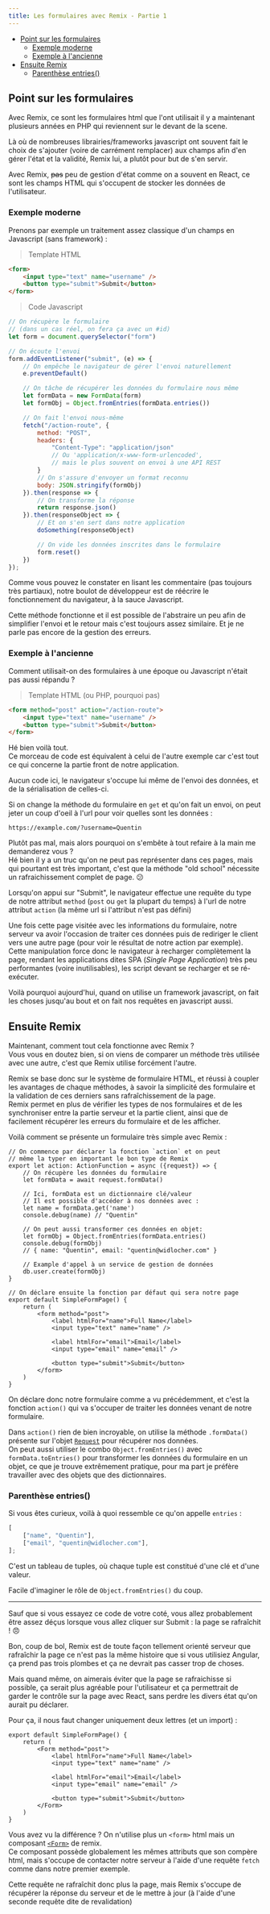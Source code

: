 ```yaml
---
title: Les formulaires avec Remix - Partie 1
---
```


- [Point sur les formulaires](#point-sur-les-formulaires)
  - [Exemple moderne](#exemple-moderne)
  - [Exemple à l'ancienne](#exemple-à-lancienne)
- [Ensuite Remix](#ensuite-remix)
  - [Parenthèse entries()](#parenthèse-entries)

## Point sur les formulaires

Avec Remix, ce sont les formulaires html que l'ont utilisait il y a maintenant plusieurs années en PHP qui reviennent sur le devant de la scene.

Là où de nombreuses librairies/frameworks javascript ont souvent fait le choix de s'ajouter (voire de carrément remplacer) aux champs afin d'en gérer l'état et la validité, Remix lui, a plutôt pour but de s'en servir.

Avec Remix, ~~pas~~ peu de gestion d'état comme on a souvent en React, ce sont les champs HTML qui s'occupent de stocker les données de l'utilisateur.

### Exemple moderne

Prenons par exemple un traitement assez classique d'un champs en Javascript (sans framework) :

> Template HTML

```html
<form>
	<input type="text" name="username" />
	<button type="submit">Submit</button>
</form>
```

> Code Javascript

```javascript
// On récupère le formulaire
// (dans un cas réel, on fera ça avec un #id)
let form = document.querySelector("form")

// On écoute l'envoi
form.addEventListener("submit", (e) => {
    // On empêche le navigateur de gérer l'envoi naturellement
    e.preventDefault()

    // On tâche de récupérer les données du formulaire nous même
    let formData = new FormData(form)
    let formObj = Object.fromEntries(formData.entries())

    // On fait l'envoi nous-même
    fetch("/action-route", {
        method: "POST",
        headers: {
            "Content-Type": "application/json"
            // Ou 'application/x-www-form-urlencoded',
            // mais le plus souvent on envoi à une API REST
        }
        // On s'assure d'envoyer un format reconnu
        body: JSON.stringify(formObj)
    }).then(response => {
        // On transforme la réponse
        return response.json()
    }).then(responseObject => {
        // Et on s'en sert dans notre application
        doSomething(responseObject)

        // On vide les données inscrites dans le formulaire
        form.reset()
    })
});
```

Comme vous pouvez le constater en lisant les commentaire (pas toujours très partiaux), notre boulot de développeur est de réécrire le fonctionnement du navigateur, à la sauce Javascript.

Cette méthode fonctionne et il est possible de l'abstraire un peu afin de simplifier l'envoi et le retour mais c'est toujours assez similaire. Et je ne parle pas encore de la gestion des erreurs.

### Exemple à l'ancienne

Comment utilisait-on des formulaires à une époque ou Javascript n'était pas aussi répandu ?

> Template HTML (ou PHP, pourquoi pas)

```html
<form method="post" action="/action-route">
	<input type="text" name="username" />
	<button type="submit">Submit</button>
</form>
```

Hé bien voilà tout.  
Ce morceau de code est équivalent à celui de l'autre exemple car c'est tout ce qui concerne la partie front de notre application.

Aucun code ici, le navigateur s'occupe lui même de l'envoi des données, et de la sérialisation de celles-ci.

Si on change la méthode du formulaire en `get` et qu'on fait un envoi, on peut jeter un coup d'oeil à l'url pour voir quelles sont les données :

`https://example.com/?username=Quentin`

Plutôt pas mal, mais alors pourquoi on s'embête à tout refaire à la main me demanderez vous ?  
Hé bien il y a un truc qu'on ne peut pas représenter dans ces pages, mais qui pourtant est très important, c'est que la méthode "old school" nécessite un rafraichissement complet de page. 😕

Lorsqu'on appui sur "Submit", le navigateur effectue une requête du type de notre attribut `method` (`post` ou `get` la plupart du temps) à l'url de notre attribut `action` (la même url si l'attribut n'est pas défini)

Une fois cette page visitée avec les informations du formulaire, notre serveur va avoir l'occasion de traiter ces données puis de rediriger le client vers une autre page (pour voir le résultat de notre action par exemple).  
Cette manipulation force donc le navigateur à recharger complètement la page, rendant les applications dites SPA (_Single Page Application_) très peu performantes (voire inutilisables), les script devant se recharger et se ré-exécuter.

Voilà pourquoi aujourd'hui, quand on utilise un framework javascript, on fait les choses jusqu'au bout et on fait nos requêtes en javascript aussi.

## Ensuite Remix

Maintenant, comment tout cela fonctionne avec Remix ?  
Vous vous en doutez bien, si on viens de comparer un méthode très utilisée avec une autre, c'est que Remix utilise forcément l'autre.

Remix se base donc sur le système de formulaire HTML, et réussi à coupler les avantages de chaque méthodes, à savoir la simplicité des formulaire et la validation de ces derniers sans rafraîchissement de la page.  
Remix permet en plus de vérifier les types de nos formulaires et de les synchroniser entre la partie serveur et la partie client, ainsi que de facilement récupérer les erreurs du formulaire et de les afficher.

Voilà comment se présente un formulaire très simple avec Remix :

```tsx
// On commence par déclarer la fonction `action` et on peut
// même la typer en important le bon type de Remix
export let action: ActionFunction = async ({request}) => {
    // On récupère les données du formulaire
    let formData = await request.formData()

    // Ici, formData est un dictionnaire clé/valeur
    // Il est possible d'accéder à nos données avec :
    let name = formData.get('name')
    console.debug(name) // "Quentin"

    // On peut aussi transformer ces données en objet:
    let formObj = Object.fromEntries(formData.entries()
    console.debug(formObj)
    // { name: "Quentin", email: "quentin@widlocher.com" }

    // Example d'appel à un service de gestion de données
    db.user.create(formObj)
}

// On déclare ensuite la fonction par défaut qui sera notre page
export default SimpleFormPage() {
    return (
        <form method="post">
            <label htmlFor="name">Full Name</label>
            <input type="text" name="name" />

            <label htmlFor="email">Email</label>
            <input type="email" name="email" />

            <button type="submit">Submit</button>
        </form>
    )
}
```

On déclare donc notre formulaire comme a vu précédemment, et c'est la fonction `action()` qui va s'occuper de traiter les données venant de notre formulaire.

Dans `action()` rien de bien incroyable, on utilise la méthode `.formData()` présente sur l'objet [`Request`](https://developer.mozilla.org/fr/docs/Web/API/Request) pour récupérer nos données.  
On peut aussi utiliser le combo `Object.fromEntries()` avec `formData.toEntries()` pour transformer les données du formulaire en un objet, ce que je trouve extrêmement pratique, pour ma part je préfère travailler avec des objets que des dictionnaires.

### Parenthèse entries()

Si vous êtes curieux, voilà à quoi ressemble ce qu'on appelle `entries` :

```javascript
[
	["name", "Quentin"],
	["email", "quentin@widlocher.com"],
];
```

C'est un tableau de tuples, où chaque tuple est constitué d'une clé et d'une valeur.

Facile d'imaginer le rôle de `Object.fromEntries()` du coup.

---

Sauf que si vous essayez ce code de votre coté, vous allez probablement être assez déçus lorsque vous allez cliquer sur Submit : la page se rafraîchit ! 😠

Bon, coup de bol, Remix est de toute façon tellement orienté serveur que rafraîchir la page ce n'est pas la même histoire que si vous utilisiez Angular, ça prend pas trois plombes et ça ne devrait pas casser trop de choses.

Mais quand même, on aimerais éviter que la page se rafraichisse si possible, ça serait plus agréable pour l'utilisateur et ça permettrait de garder le contrôle sur la page avec React, sans perdre les divers état qu'on aurait pu déclarer.

Pour ça, il nous faut changer uniquement deux lettres (et un import) :

```tsx
export default SimpleFormPage() {
    return (
        <Form method="post">
            <label htmlFor="name">Full Name</label>
            <input type="text" name="name" />

            <label htmlFor="email">Email</label>
            <input type="email" name="email" />

            <button type="submit">Submit</button>
        </Form>
    )
}
```

Vous avez vu la différence ? On n'utilise plus un `<form>` html mais un composant [`<Form>`](https://remix.run/docs/en/v1/api/remix#form) de remix.  
Ce composant possède globalement les mêmes attributs que son compère html, mais s'occupe de contacter notre serveur à l'aide d'une requête `fetch` comme dans notre premier exemple.

Cette requête ne rafraîchit donc plus la page, mais Remix s'occupe de récupérer la réponse du serveur et de le mettre à jour (à l'aide d'une seconde requête dite de revalidation)
